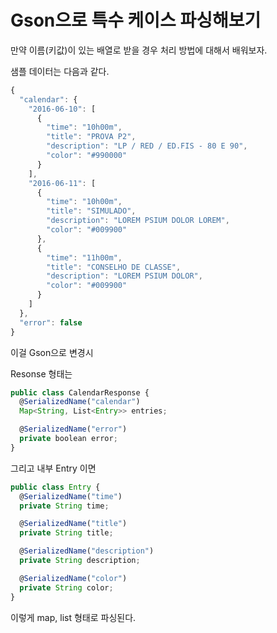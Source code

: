 # Gson으로 특수 케이스 파싱해보기

만약 이름\(키값\)이 있는 배열로 받을 경우 처리 방법에 대해서 배워보자.

샘플 데이터는 다음과 같다.

```js
{
  "calendar": {
    "2016-06-10": [
      {
        "time": "10h00m",
        "title": "PROVA P2",
        "description": "LP / RED / ED.FIS - 80 E 90",
        "color": "#990000"
      }
    ],
    "2016-06-11": [
      {
        "time": "10h00m",
        "title": "SIMULADO",
        "description": "LOREM PSIUM DOLOR LOREM",
        "color": "#009900"
      },
      {
        "time": "11h00m",
        "title": "CONSELHO DE CLASSE",
        "description": "LOREM PSIUM DOLOR",
        "color": "#009900"
      }
    ]
  },
  "error": false
}
```

이걸 Gson으로 변경시



Resonse 형태는

```js
public class CalendarResponse {
  @SerializedName("calendar")
  Map<String, List<Entry>> entries;

  @SerializedName("error")
  private boolean error;
}
```

그리고 내부 Entry 이면

```js
public class Entry {
  @SerializedName("time")
  private String time;

  @SerializedName("title")
  private String title;

  @SerializedName("description")
  private String description;

  @SerializedName("color")
  private String color;
}
```

이렇게 map, list 형태로 파싱된다.

